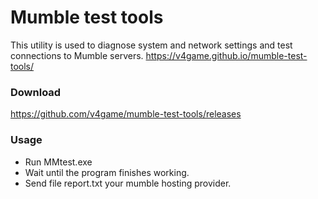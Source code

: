 # Mumble test tools
This utility is used to diagnose system and network settings and test connections to Mumble servers.
https://v4game.github.io/mumble-test-tools/

### Download
https://github.com/v4game/mumble-test-tools/releases

### Usage
- Run MMtest.exe 
- Wait until the program finishes working.
- Send file report.txt your mumble hosting provider.
